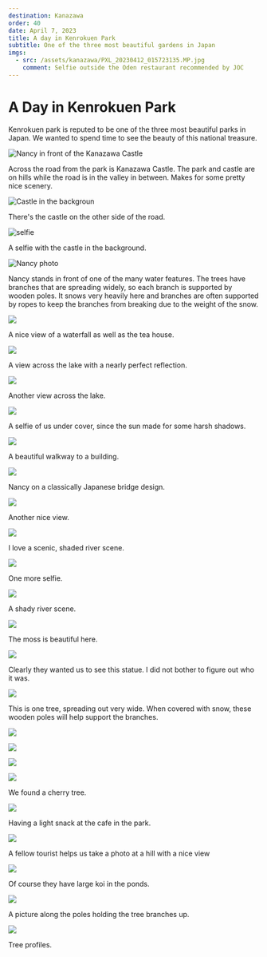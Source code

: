 ```yaml
---
destination: Kanazawa
order: 40
date: April 7, 2023
title: A day in Kenrokuen Park
subtitle: One of the three most beautiful gardens in Japan
imgs: 
  - src: /assets/kanazawa/PXL_20230412_015723135.MP.jpg
    comment: Selfie outside the Oden restaurant recommended by JOC
---
```


# A Day in Kenrokuen Park

Kenrokuen park is reputed to be one of the three most beautiful parks in Japan. We wanted to spend time to see the beauty of this national treasure.

![Nancy in front of the Kanazawa Castle](/assets/kanazawa/PXL_20230413_004021860.jpg)

Across the road from the park is Kanazawa Castle. The park and castle are on hills while the road is in the valley in between. Makes for some pretty nice scenery.

![Castle in the backgroun](/assets/kanazawa/PXL_20230413_005052172.jpg)

There's the castle on the other side of the road.

![selfie](/assets/kanazawa/PXL_20230413_005355221.jpg)

A selfie with the castle in the background.

![Nancy photo](/assets/kanazawa/PXL_20230413_010119603.jpg)

Nancy stands in front of one of the many water features. The trees have branches that are spreading widely, so each branch is supported by wooden poles. It snows very heavily here and branches are often supported by ropes to keep the branches from breaking due to the weight of the snow.

![](/assets/kanazawa/PXL_20230413_010242269.jpg)

A nice view of a waterfall as well as the tea house.

![](/assets/kanazawa/PXL_20230413_010311373.jpg)

A view across the lake with a nearly perfect reflection.

![](/assets/kanazawa/PXL_20230413_010709309.jpg)

Another view across the lake.

![](/assets/kanazawa/PXL_20230413_011353869.jpg)

A selfie of us under cover, since the sun made for some harsh shadows.

![](/assets/kanazawa/PXL_20230413_011938388.jpg)

A beautiful walkway to a building.

![](/assets/kanazawa/PXL_20230413_012100266.jpg)

Nancy on a classically Japanese bridge design.

![](/assets/kanazawa/PXL_20230413_012127372.jpg)

Another nice view.

![](/assets/kanazawa/PXL_20230413_012219096.jpg)

I love a scenic, shaded river scene.

![](/assets/kanazawa/PXL_20230413_012601761.NIGHT.jpg)

One more selfie.

![](/assets/kanazawa/PXL_20230413_012609693.jpg)

A shady river scene.

![](/assets/kanazawa/PXL_20230413_012632792.jpg)

The moss is beautiful here.

![](/assets/kanazawa/PXL_20230413_013218993.MP.jpg)

Clearly they wanted us to see this statue. I did not bother to figure out who it was.

![](/assets/kanazawa/PXL_20230413_013233914.jpg)

This is one tree, spreading out very wide. When covered with snow, these wooden poles will help support the branches.

![](/assets/kanazawa/PXL_20230413_014138500.jpg)


![](/assets/kanazawa/PXL_20230413_014139578.jpg)

![](/assets/kanazawa/PXL_20230413_014233798.jpg)

![](/assets/kanazawa/PXL_20230413_015006030.jpg)

We found a cherry tree.

![](/assets/kanazawa/PXL_20230413_015916159.jpg)

Having a light snack at the cafe in the park.

![](/assets/kanazawa/PXL_20230413_021919717.MP.jpg)

A fellow tourist helps us take a photo at a hill with a nice view

![](/assets/kanazawa/PXL_20230413_022142113.MP.jpg)

Of course they have large koi in the ponds.

![](/assets/kanazawa/PXL_20230413_023037451.jpg)

A picture along the poles holding the tree branches up.

![](/assets/kanazawa/PXL_20230413_023319259.jpg)

Tree profiles.

